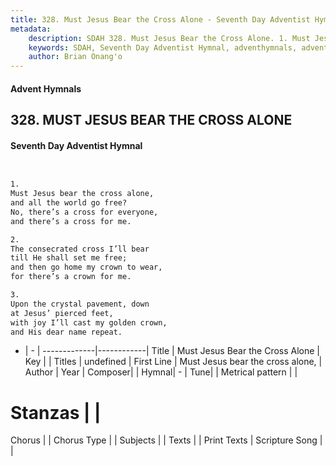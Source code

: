 ```yaml
---
title: 328. Must Jesus Bear the Cross Alone - Seventh Day Adventist Hymnal
metadata:
    description: SDAH 328. Must Jesus Bear the Cross Alone. 1. Must Jesus bear the cross alone, and all the world go free? No, there’s a cross for everyone, and there’s a cross for me.
    keywords: SDAH, Seventh Day Adventist Hymnal, adventhymnals, advent hymnals, Must Jesus Bear the Cross Alone, Must Jesus bear the cross alone, 
    author: Brian Onang'o
---
```


#### Advent Hymnals
## 328. MUST JESUS BEAR THE CROSS ALONE
#### Seventh Day Adventist Hymnal

```txt


1.
Must Jesus bear the cross alone,
and all the world go free?
No, there’s a cross for everyone,
and there’s a cross for me.

2.
The consecrated cross I’ll bear
till He shall set me free;
and then go home my crown to wear,
for there’s a crown for me.

3.
Upon the crystal pavement, down
at Jesus’ pierced feet,
with joy I’ll cast my golden crown,
and His dear name repeat.


```

- |   -  |
-------------|------------|
Title | Must Jesus Bear the Cross Alone |
Key |  |
Titles | undefined |
First Line | Must Jesus bear the cross alone, |
Author | 
Year | 
Composer|  |
Hymnal|  - |
Tune|  |
Metrical pattern | |
# Stanzas |  |
Chorus |  |
Chorus Type |  |
Subjects |  |
Texts |  |
Print Texts | 
Scripture Song |  |
  
